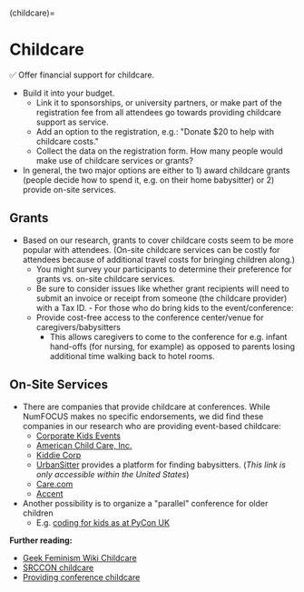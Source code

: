 ```{tags} Parents-and-Carers, Participant-Diversity, Scholarships
```

(childcare)=
# Childcare

✅ Offer financial support for childcare.
 - Build it into your budget. 
   - Link it to sponsorships, or university partners, or make part of the registration fee from all attendees go towards providing childcare support as service. 
    - Add an option to the registration, e.g.: &quot;Donate $20 to help with childcare costs.&quot;
    - Collect the data on the registration form. How many people would make use of childcare services or grants?
  - In general, the two major options are either to 1) award childcare grants (people decide how to spend it, e.g. on their home babysitter) or 2) provide on-site services.

## Grants 

   - Based on our research, grants to cover childcare costs seem to be more popular with attendees. (On-site childcare services can be costly for attendees because of additional travel costs for bringing children along.) 
      - You might survey your participants to determine their preference for grants vs. on-site childcare services.
      - Be sure to consider issues like whether grant recipients will need to submit an invoice or receipt from someone (the childcare provider) with a Tax ID.
    - For those who do bring kids to the event/conference:
       - Provide cost-free access to the conference center/venue for caregivers/babysitters
          - This allows caregivers to come to the conference for e.g. infant hand-offs (for nursing, for example) as opposed to parents losing additional time walking back to hotel rooms.
      
## On-Site Services
 
- There are companies that provide childcare at conferences. While NumFOCUS makes no specific endorsements, we did find these companies in our research who are providing event-based childcare:
   - [Corporate Kids Events](https://conferencechildcare.com/)
   - [American Child Care, Inc.](https://www.americanchildinc.org)
   - [Kiddie Corp](http://www.kiddiecorp.com/)
   - [UrbanSitter](https://www.urbansitter.com/) provides a platform for finding babysitters. (*This link is only accessible within the United States*)
   - [Care.com](https://www.care.com/)
   - [Accent](http://www.accentoca.com/)
- Another possibility is to organize a &quot;parallel&quot; conference for older children
  - E.g. [coding for kids as at PyCon UK](http://2017.pyconuk.org/education/)

**Further reading:**

- [Geek Feminism Wiki Childcare](http://geekfeminism.wikia.com/wiki/Childcare)
- [SRCCON childcare](https://web.archive.org/web/20160810112024/http://srccon.org/childcare)
- [Providing conference childcare](https://adacamp.org/adacamp-toolkit/childcare/)

